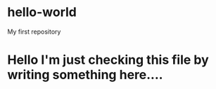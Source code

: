 # hello-world
My first repository

# Hello I'm just checking this file by writing something here....
